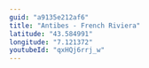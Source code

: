 ```yaml
---
guid: "a9135e212af6"
title: "Antibes - French Riviera"
latitude: "43.584991"
longitude: "7.121372"
youtubeId: "qxHQj6rrj_w"
---
```

